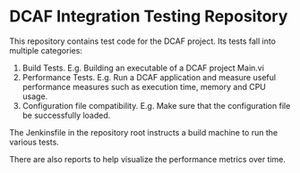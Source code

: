 # DCAF Integration Testing Repository

This repository contains test code for the DCAF project. Its tests fall into multiple categories:

1. Build Tests. E.g. Building an executable of a DCAF project Main.vi
2. Performance Tests. E.g. Run a DCAF application and measure useful performance measures such as execution time, memory and CPU usage.
3. Configuration file compatibility. E.g. Make sure that the configuration file be successfully loaded.

The Jenkinsfile in the repository root instructs a build machine to run the various tests.

There are also reports to help visualize the performance metrics over time.
